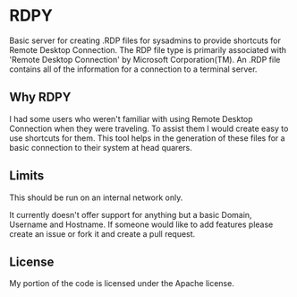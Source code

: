 # RDPY
Basic server for creating .RDP files for sysadmins to provide shortcuts for Remote Desktop Connection. The RDP file type is primarily associated with 'Remote Desktop Connection' by Microsoft Corporation(TM). An .RDP file contains all of the information for a connection to a terminal server.

## Why RDPY
I had some users who weren't familiar with using Remote Desktop Connection when they were traveling. To assist them I would create easy to use shortcuts for them. This tool helps in the generation of these files for a basic connection to their system at head quarers. 

## Limits
This should be run on an internal network only.

It currently doesn't offer support for anything but a basic Domain, Username and Hostname. If someone would like to add features please create an issue or fork it and create a pull request. 

## License
My portion of the code is licensed under the Apache license. 
